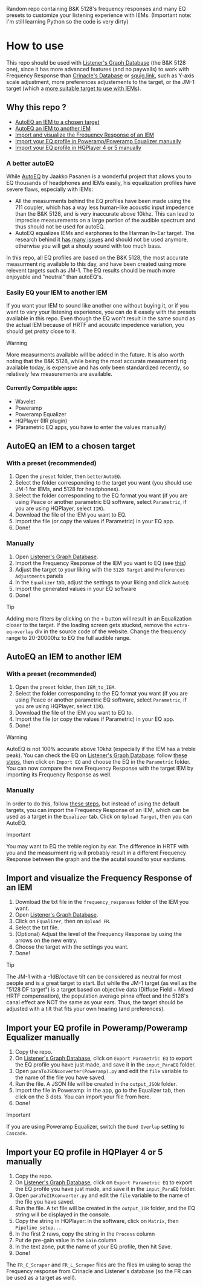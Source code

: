Random repo containing B&K 5128's frequency responses and many EQ presets to customize your listening experience with IEMs.
(Important note: I'm still learning Python so the code is very dirty)

# How to use
This repo should be used with [Listener's Graph Database](https://listener800.github.io/5128?share=Custom_Tilt&bass=0&tilt=-1&treble=0&ear=0) (the B&K 5128 one), since it has more advanced features (and no paywalls) to work with Frequency Response than [Crinacle's Database](https://crinacle.com/graphs/iems/graphtool/?share=Diffuse_Field_Target&tilt=-1&tool=4620) or [squig.link](https://squig.link/), such as Y-axis scale adjustment, more preferences adjustements to the target, or the JM-1 target (which a [more suitable target to use with IEMs](https://youtu.be/xKOrHq_7Uw4?si=P1KXwkYhuMucot58&t=350)).

## Why this repo ?

- [AutoEQ an IEM to a chosen target](https://github.com/Shewiiii/EQutilities?tab=readme-ov-file#autoeq-an-iem-to-a-chosen-target)
- [AutoEQ an IEM to another IEM](https://github.com/Shewiiii/EQutilities?tab=readme-ov-file#autoeq-an-iem-to-another-iem)
- [Import and visualize the Frequency Response of an IEM](https://github.com/Shewiiii/EQutilities?tab=readme-ov-file#import-and-visualize-the-frequency-response-of-an-iem)
- [Import your EQ profile in Poweramp/Poweramp Equalizer manually](https://github.com/Shewiiii/EQutilities?tab=readme-ov-file#import-your-eq-profile-in-poweramppoweramp-equalizer-manually)
- [Import your EQ profile in HQPlayer 4 or 5 manually](https://github.com/Shewiiii/EQutilities?tab=readme-ov-file#import-your-eq-profile-in-hqplayer-4-or-5-manually)
  
### A better autoEQ
While [AutoEQ](https://github.com/jaakkopasanen/AutoEq) by Jaakko Pasanen is a wonderful project that allows you to EQ thousands of headphones and IEMs easily, his equalization profiles have severe flaws, especially with IEMs:
- All the measurments behind the EQ profiles have been made using the 711 coupler, which has a way less human-like acoustic input impedence than the B&K 5128, and is very inaccurate above 10khz. This can lead to imprecise measurements on a large portion of the audible spectrum and thus should not be used for autoEQ.
- AutoEQ equalizes IEMs and earphones to the Harman In-Ear target. The research behind it [has many issues](https://headphones.com/blogs/features/the-shape-of-iems-to-come#section-3-1) and should not be used anymore, otherwise you will get a shouty sound with too much bass.
  
In this repo, all EQ profiles are based on the B&K 5128, the most accurate measurment rig available to this day, and have been created using more relevent targets such as JM-1. The EQ results should be much more enjoyable and "neutral" than autoEQ's. 

### Easily EQ your IEM to another IEM
If you want your IEM to sound like another one without buying it, or if you want to vary your listening experience, you can do it easely with the presets available in this repo. Even though the EQ won't result in the same sound as the actual IEM because of HRTF and acousitc impedence variation, you should get *pretty* close to it. 

> [!WARNING]
> More measurments available will be added in the future. It is also worth noting that the B&K 5128, while being the most accurate measurment rig available today, is expensive and has only been standardized recently, so relatively few measurements are available.
#### Currently Compatible apps:
- Wavelet
- Poweramp
- Poweramp Equalizer
- HQPlayer (IIR plugin)
- (Parametric EQ apps, you have to enter the values manually)


## AutoEQ an IEM to a chosen target
### With a preset (recommended)
1. Open the `preset` folder, then `betterAutoEQ`.
2. Select the folder corresponding to the target you want (you should use JM-1 for IEMs, and 5128 for headphones).
3. Select the folder corresponding to the EQ format you want (if you are using Peace or another parametric EQ software, select `Parametric`, if you are using HQPlayer, select `IIR`).
4. Download the file of the IEM you want to EQ.
5. Import the file (or copy the values if Parametric) in your EQ app.
6. Done!
### Manually
1. Open [Listener's Graph Database](https://listener800.github.io/5128?share=Custom_Tilt&bass=0&tilt=-1&treble=0&ear=0).
2. Import the Frequency Response of the IEM you want to EQ (see [this](https://github.com/Shewiiii/EQutilities?tab=readme-ov-file#import-and-visualize-the-frequency-response-of-an-iem))
3. Adjust the target to your liking with the `5128 Target` and `Preferences Adjustments` panels
4. In the `Equalizer` tab, adjust the settings to your liking and click `AutoEQ`
5. Import the generated values in your EQ software
6. Done!
> [!TIP]
> Adding more filters by clicking on the `+` button will result in an Equalization closer to the target. If the loading screen gets stucked, remove the `extra-eq-overlay` div in the source code of the website. Change the frequency range to 20-20000hz to EQ the full audible range.

## AutoEQ an IEM to another IEM
### With a preset (recommended)
1. Open the `preset` folder, then `IEM_to_IEM`.
2. Select the folder corresponding to the EQ format you want (if you are using Peace or another parametric EQ software, select `Parametric`, if you are using HQPlayer, select `IIR`).
3. Download the file of the IEM you want to EQ to.
4. Import the file (or copy the values if Parametric) in your EQ app.
5. Done!
   
> [!WARNING]
> AutoEQ is not 100% accurate above 10khz (especially if the IEM has a treble peak). You can check the EQ on [Listener's Graph Database](https://listener800.github.io/5128?share=Custom_Tilt&bass=0&tilt=-1&treble=0&ear=0): follow [these steps](https://github.com/Shewiiii/EQutilities?tab=readme-ov-file#import-and-visualize-the-frequency-response-of-an-iem), then click on `Import EQ` and choose the EQ in the `Parametric` folder. You can now compare the new Frequency Response with the target IEM by importing its Frequency Response as well. 
### Manually
In order to do this, follow [these steps](https://github.com/Shewiiii/EQutilities?tab=readme-ov-file#autoeq-an-iem-to-a-chosen-target), but instead of using the default targets, you can import the Frequency Response of an IEM, which can be used as a target in the `Equalizer` tab. Click on `Upload Target`, then you can AutoEQ.
> [!IMPORTANT]
> You may want to EQ the treble region by ear. The difference in HRTF with you and the measurment rig will probably result in a different Frequency Response between the graph and the the acutal sound to your eardums.

## Import and visualize the Frequency Response of an IEM
1. Download the txt file in the `frequency_responses` folder of the IEM you want.
2. Open [Listener's Graph Database](https://listener800.github.io/5128?share=Custom_Tilt&bass=0&tilt=-1&treble=0&ear=0).
3. Click on `Equalizer`, then on `Upload FR`.
4. Select the txt file.
5. (Optional) Adjust the level of the Frequency Response by using the arrows on the new entry.
6. Choose the target with the settings you want.
7. Done!
> [!TIP]
> The JM-1 with a -1dB/octave tilt can be considered as neutral for most people and is a great target to start. But while the JM-1 target (as well as the "5128 DF target") is a target based on objective data (Diffuse Field + Mixed HRTF compensation), the population average pinna effect and the 5128's canal effect are NOT the same as your ears. Thus, the target should be adjusted with a tilt that fits your own hearing (and preferences).


## Import your EQ profile in Poweramp/Poweramp Equalizer manually
1. Copy the repo.
2. On [Listener's Graph Database](https://listener800.github.io/5128?share=Custom_Tilt&bass=0&tilt=-1&treble=0&ear=0), click on `Export Parametric EQ` to export the EQ profile you have just made, and save it in the `input_ParaEQ` folder.
3. Open `paraToJSONconverter(Poweramp).py` and edit the `file` variable to the name of the file you have saved.
4. Run the file. A JSON file will be created in the `output_JSON` folder.
5. Import the file in Poweramp: in the app, go to the Equalizer tab, then click on the 3 dots. You can import your file from here.
6. Done!
> [!IMPORTANT]
> If you are using Poweramp Equalizer, switch the `Band Overlap` setting to `Cascade`.

## Import your EQ profile in HQPlayer 4 or 5 manually
1. Copy the repo.
2. On [Listener's Graph Database](https://listener800.github.io/5128?share=Custom_Tilt&bass=0&tilt=-1&treble=0&ear=0), click on `Export Parametric EQ` to export the EQ profile you have just made, and save it in the `input_ParaEQ` folder.
3. Open `paraToIIRconverter.py` and edit the `file` variable to the name of the file you have saved.
4. Run the file. A txt file will be created in the `output_IIR` folder, and the EQ string will be displayed in the console.
5. Copy the string in HQPlayer: in the software, click on `Matrix`, then `Pipeline setup...`
6. In the first 2 raws, copy the string in the `Process` column
7. Put de pre-gain value in the `Gain` column
8. In the text zone, put the name of your EQ profile, then hit Save.
9. Done!

The `FR_C_Scraper` and `FR_L_Scraper` files are the files im using to scrap the Frequency response from Crinacle and Listener's database (so the FR can be used as a target as well).
